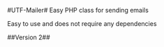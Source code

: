 #UTF-Mailer#
Easy PHP class for sending emails

Easy to use and does not require any dependencies

##Version 2##
